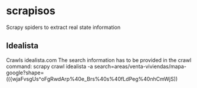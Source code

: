 # scrapisos
Scrapy spiders to extract real state information

## Idealista
Crawls idealista.com
The search information has to be provided in the crawl command:
scrapy crawl idealista -a search=areas/venta-viviendas/mapa-google?shape=(({wjaFvsgUs^oFgRwdArp%40e_Brs%40s%40fLdPeg%40nhCmWjS))
